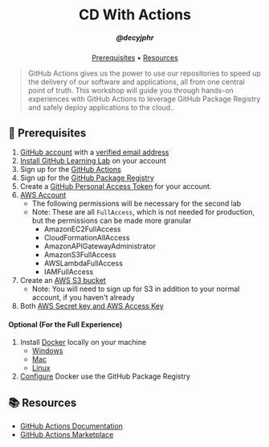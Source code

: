 <h1 align="center">CD With Actions</h1>
<h5 align="center">@decyjphr</h3>

<p align="center">
  <a href="#mega-prerequisites">Prerequisites</a> •  
  <a href="#books-resources">Resources</a>
</p>

> GitHub Actions gives us the power to use our repositories to speed up the delivery of our software and applications, all from one central point of truth. This workshop will guide you through hands-on experiences with GitHub Actions to leverage GitHub Package Registry and safely deploy applications to the cloud..

## :mega: Prerequisites
1. [GitHub account](https://github.com/join) with a [verified email address](https://help.github.com/en/articles/verifying-your-email-address)
1. [Install GitHub Learning Lab](https://lab.github.com/docs) on your account
1. Sign up for the [GitHub Actions](https://github.com/features/actions/)
1. Sign up for the [GitHub Package Registry](https://github.com/features/package-registry)
1. Create a [GitHub Personal Access Token](https://help.github.com/en/github/authenticating-to-github/creating-a-personal-access-token-for-the-command-line) for your account.
1. [AWS Account](https://portal.aws.amazon.com/billing/signup?p=s3&cp=bn&ad=p#/start) 
    - The following permissions will be necessary for the second lab
    - Note: These are all `FullAccess`, which is not needed for production, but the permissions can be made more granular
      - AmazonEC2FullAccess
      - CloudFormationAllAccess
      - AmazonAPIGatewayAdministrator
      - AmazonS3FullAccess
      - AWSLambdaFullAccess
      - IAMFullAccess
1. Create an [AWS S3 bucket](https://aws.amazon.com/s3/getting-started/?nc=sn&loc=5)
    - Note: You will need to sign up for S3 in addition to your normal account, if you haven't already
1. Both [AWS Secret key and AWS Access Key](https://docs.aws.amazon.com/general/latest/gr/aws-sec-cred-types.html#access-keys-and-secret-access-keys)

#### Optional (For the Full Experience)

1. Install [Docker](https://www.docker.com/) locally on your machine
    - [Windows](https://docs.docker.com/docker-for-windows/install/)
    - [Mac](https://docs.docker.com/docker-for-mac/install/)
    - [Linux](https://docs.docker.com/v17.12/install/#server)
1. [Configure](https://help.github.com/en/github/managing-packages-with-github-package-registry/configuring-docker-for-use-with-github-package-registry#authenticating-to-github-package-registry) Docker use the GitHub Package Registry


## :books: Resources
- [GitHub Actions Documentation](https://help.github.com/en/actions)
- [GitHub Actions Marketplace](https://github.com/marketplace?type=actions)
